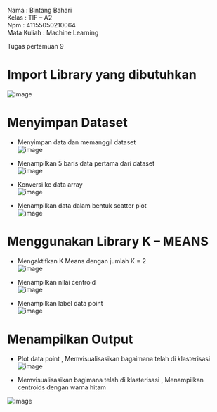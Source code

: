 Nama : Bintang Bahari <br>
Kelas : TIF – A2 <br>
Npm : 41155050210064 <br>
Mata Kuliah : Machine Learning <br>

Tugas pertemuan 9 <br>
# Import Library yang dibutuhkan <br>
![image](https://github.com/user-attachments/assets/685453f5-1024-41bd-8fa6-e2a1db7cc570)

# Menyimpan Dataset <br>
-	Menyimpan data dan memanggil dataset <br>
![image](https://github.com/user-attachments/assets/c23d481f-c3c6-4c71-81d0-f2cefa4e51c4)

-	Menampilkan 5 baris data pertama dari dataset <br>
![image](https://github.com/user-attachments/assets/44509384-6058-400c-bb5b-b71eabf0b94d)

-	Konversi ke data array <br>
![image](https://github.com/user-attachments/assets/ba72bb00-f0f4-4060-95ed-d8b210d82051)

-	Menampilkan data dalam bentuk scatter plot <br>
![image](https://github.com/user-attachments/assets/8dfd5447-583d-4413-bd18-566839d3b749)


 
# Menggunakan Library K – MEANS <br>
-	Mengaktifkan K Means dengan jumlah K = 2 <br>
![image](https://github.com/user-attachments/assets/16810448-6220-47b6-8c88-0bd247f7e98d)


-	Menampilkan nilai centroid <br>
![image](https://github.com/user-attachments/assets/de913a70-24f0-4635-9aff-2900ff8b1eba)

- Menampilkan label data point <br>
![image](https://github.com/user-attachments/assets/ce126112-17e6-4be9-a338-578e52eda417)

 
# Menampilkan Output <br>
-	Plot data point , Memvisualisasikan bagaimana telah di klasterisasi <br>
![image](https://github.com/user-attachments/assets/5c391d44-12fa-47b1-bfd3-967d244a29bb)


-	Memvisualisasikan bagimana telah di klasterisasi , Menampilkan centroids dengan warna hitam <br>

![image](https://github.com/user-attachments/assets/1d795351-b603-4425-9b9d-1f7c389521fe)

 

 

